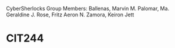CyberSherlocks Group
Members:
	Ballenas, Marvin M.
	Palomar, Ma. Geraldine J.
	Rose, Fritz Aeron N.
	Zamora, Keiron Jett
# CIT244
